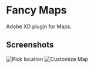 # Fancy Maps

Adobe XD plugin for Maps.


## Screenshots
![Pick location](/images/screenshots.1.png?raw=true "Pick location")
![Customize Map](/images/screenshots.2.png?raw=true "Customize Map")